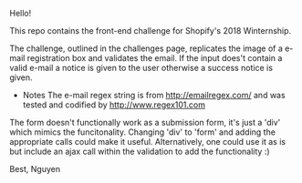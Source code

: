 Hello!

This repo contains the front-end challenge for Shopify's 2018 Winternship.

The challenge, outlined in the challenges page, replicates the image
of a e-mail registration box and validates the email. If the input does't
contain a valid e-mail a notice is given to the user otherwise a success
notice is given.

- Notes
The e-mail regex string is from http://emailregex.com/ and was tested 
and codified by http://www.regex101.com

The form doesn't functionally work as a submission form, it's just a 'div'
which mimics the funcitonality. Changing 'div' to 'form' and adding the
appropriate calls could make it useful. Alternatively, one could use it 
as is but include an ajax call within the validation to add the 
functionality :)


Best,
Nguyen